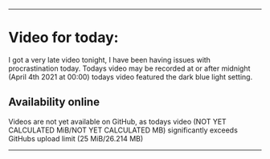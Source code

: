 
***

# Video for today:

I got a very late video tonight, I have been having issues with procrastination today. Todays video may be recorded at or after midnight (April 4th 2021 at 00:00) todays video featured the dark blue light setting.

## Availability online

Videos are not yet available on GitHub, as todays video (NOT YET CALCULATED MiB/NOT YET CALCULATED MB) significantly exceeds GitHubs upload limit (25 MiB/26.214 MB)

***

